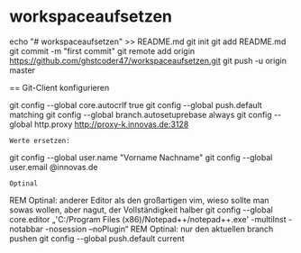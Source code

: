 # workspaceaufsetzen

echo "# workspaceaufsetzen" >> README.md
git init
git add README.md
git commit -m "first commit"
git remote add origin https://github.com/ghstcoder47/workspaceaufsetzen.git
git push -u origin master


== Git-Client konfigurieren

 git config --global core.autocrlf true
 git config --global push.default matching
 git config --global branch.autosetuprebase always 
 git config --global http.proxy http://proxy-k.innovas.de:3128

    Werte ersetzen:

 git config --global user.name "Vorname Nachname"
 git config --global user.email <xxx>@innovas.de

    Optinal

 REM Optinal: anderer Editor als den großartigen vim, wieso sollte man sowas wollen, aber nagut, der Vollständigkeit halber
 git config --global core.editor „'C:/Program Files (x86)/Notepad++/notepad++.exe' -multiInst -notabbar -nosession –noPlugin“
 REM Optinal: nur den aktuellen branch pushen
 git config --global push.default current
